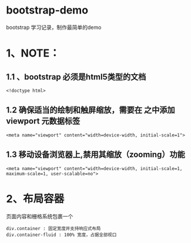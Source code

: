 # bootstrap-demo
bootstrap 学习记录，制作最简单的demo
# 1、NOTE：
## 1.1 、bootstrap 必须是html5类型的文档
```
<!doctype html>
```

## 1.2 确保适当的绘制和触屏缩放，需要在 <head> 之中添加 viewport 元数据标签
```
<meta name="viewport" content="width=device-width, initial-scale=1">
```

## 1.3 移动设备浏览器上,禁用其缩放（zooming）功能
```
<meta name="viewport" content="width=device-width, initial-scale=1, maximum-scale=1, user-scalable=no">
```


# 2、布局容器
页面内容和栅格系统包裹一个
```
div.container : 固定宽度并支持响应式布局
div.container-fluid : 100% 宽度，占据全部视口
```



